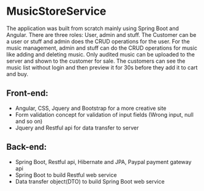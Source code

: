 # MusicStoreService

The application was built from scratch mainly using Spring Boot and Angular. There are three roles: User, admin and stuff. 
The Customer can be a user or stuff and admin does the CRUD operations for the user.
For the music management, admin and stuff can do the CRUD operations for music like adding and deleting music.
Only audited music can be uploaded to the server and shown to the customer for sale. 
The customers can see the music list without login and then preview it for 30s before they add it to cart and buy.


## Front-end:

 - Angular, CSS, Jquery and Bootstrap for a more creative site
 - Form validation  concept for validation of input fields (Wrong input, null and so on)
 - Jquery and Restful api for data transfer to server

## Back-end:

 - Spring Boot, Restful api, Hibernate and JPA, Paypal payment gateway api
 - Spring Boot to build Restful web service
 - Data transfer object(DTO) to build Spring Boot web service



